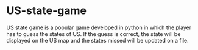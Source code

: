 # US-state-game
US state game is a popular game developed in python in which the player has to guess the states of US. If the guess is correct, the state will be displayed on the US map and the states missed will be updated on a file.
